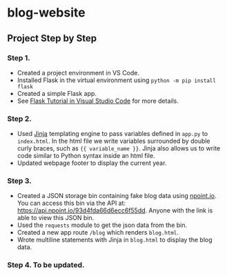 # blog-website

## Project Step by Step
### Step 1.  
 * Created a project environment in VS Code.
 * Installed Flask in the virtual environment using `python -m pip install flask`
 * Created a simple Flask app. 
 * See [Flask Tutorial in Visual Studio Code](https://code.visualstudio.com/docs/python/tutorial-flask) for more details.

### Step 2. 
* Used [Jinja](https://jinja.palletsprojects.com/en/3.1.x/) templating engine to pass variables defined in `app.py` to `index.html`. In the html file we write variables surrounded by double curly braces, such as `{{ variable_name }}`. Jinja also allows us to write code similar to Python syntax inside an html file.
* Updated webpage footer to display the current year.

### Step 3.
* Created a JSON storage bin containing fake blog data using [npoint.io](npoint.io). You can access this bin via the API at:
   https://api.npoint.io/93d4fda66d6ecc6f55dd. Anyone with the link is able to view this JSON bin.
* Used the `requests` module to get the json data from the bin.
* Created a new app route `/blog` which renders `blog.html`.
* Wrote multiline statements with Jinja in `blog.html` to display the blog data.

### Step 4. To be updated.
